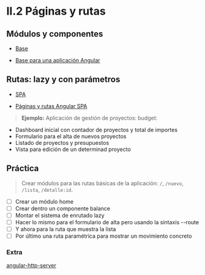# II.2 Páginas y rutas

## Módulos y componentes

- [Base](https://academiabinaria.github.io/angular-basic/readme/1-base.html#1)

- [Base para una aplicación Angular](https://academia-binaria.com/base-aplicacion-angular/)

## Rutas: lazy y con parámetros

- [SPA](https://academiabinaria.github.io/angular-basic/readme/2-spa.html#1)

- [Páginas y rutas Angular SPA](https://academia-binaria.com/paginas-y-rutas-angular-spa/)

> **Ejemplo:** Aplicación de gestión de proyectos: budget:
- Dashboard inicial con contador de proyectos y total de importes
- Formulario para el alta de nuevos proyectos
- Listado de proyectos y presupuestos
- Vista para edición de un determinad proyecto

## Práctica
> Crear módulos para las rutas básicas de la aplicación: `/`, `/nuevo`, `/lista`, `/detalle:id`.

- [ ] Crear un módulo home
- [ ] Crear dentro un componente balance
- [ ] Montar el sistema de enrutado lazy
- [ ] Hacer lo mismo para el formulario de alta pero usando la sintaxis --route
- [ ] Y ahora para la ruta que muestra la lista
- [ ] Por último una ruta paramétrica para mostrar un movimiento concreto

### Extra

[angular-http-server](https://www.npmjs.com/package/angular-http-server)